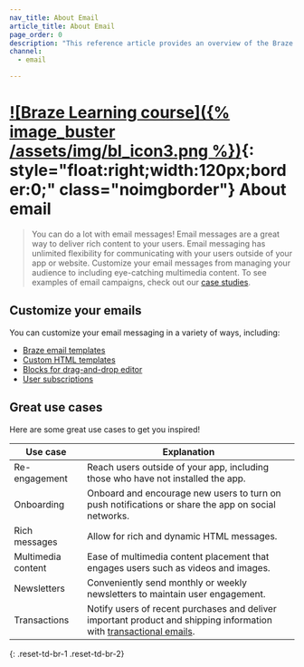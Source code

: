 ```yaml
---
nav_title: About Email
article_title: About Email
page_order: 0
description: "This reference article provides an overview of the Braze Email channel and common use cases."
channel:
  - email

---
```


# [![Braze Learning course]({% image_buster /assets/img/bl_icon3.png %})](https://learning.braze.com/messaging-channels-email){: style="float:right;width:120px;border:0;" class="noimgborder"} About email

> You can do a lot with email messages! Email messages are a great way to deliver rich content to your users. Email messaging has unlimited flexibility for communicating with your users outside of your app or website. Customize your email messages from managing your audience to including eye-catching multimedia content. To see examples of email campaigns, check out our [case studies][6].

## Customize your emails

You can customize your email messaging in a variety of ways, including:

- [Braze email templates][2]
- [Custom HTML templates][7]
- [Blocks for drag-and-drop editor][4]
- [User subscriptions][5]

## Great use cases

Here are some great use cases to get you inspired!

| Use case | Explanation |
| --- | --- |
| Re-engagement | Reach users outside of your app, including those who have not installed the app. |
| Onboarding | Onboard and encourage new users to turn on push notifications or share the app on social networks. |
| Rich messages | Allow for rich and dynamic HTML messages. |
| Multimedia content | Ease of multimedia content placement that engages users such as videos and images. |
| Newsletters | Conveniently send monthly or weekly newsletters to maintain user engagement. |
| Transactions | Notify users of recent purchases and deliver important product and shipping information with [transactional emails][3].
{: .reset-td-br-1 .reset-td-br-2}


[1]: {{site.baseurl}}/user_guide/message_building_by_channel/email/html_editor/creating_an_email_campaign/
[2]: {{site.baseurl}}/user_guide/message_building_by_channel/email/templates/email_template/
[3]: {{site.baseurl}}/user_guide/message_building_by_channel/email/transactional_message_api_campaign/
[4]: {{site.baseurl}}/user_guide/message_building_by_channel/email/drag_and_drop/dnd_editor_blocks/
[5]: {{site.baseurl}}/user_guide/message_building_by_channel/email/managing_user_subscriptions/
[6]: https://www.braze.com/customers/
[7]: {{site.baseurl}}/user_guide/message_building_by_channel/email/templates/html_email_template/